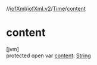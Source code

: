 //[iofXml](../../../index.md)/[iofXml.v2](../index.md)/[Time](index.md)/[content](content.md)

# content

[jvm]\
protected open var [content](content.md): [String](https://docs.oracle.com/javase/8/docs/api/java/lang/String.html)
